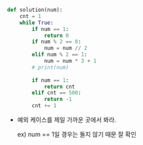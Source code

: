 ```python
def solution(num):
    cnt = 1
    while True:
        if num == 1:
            return 0
        if num % 2 == 0:
            num = num // 2
        elif num % 2 == 1:
            num = num * 3 + 1
        # print(num)
        
        if num == 1:
            return cnt
        elif cnt == 500:
            return -1
        cnt += 1
```

- 예외 케이스를 제일 가까운 곳에서 봐라.

  ex) num == 1일 경우는 돌지 않기 때문 잘 확인